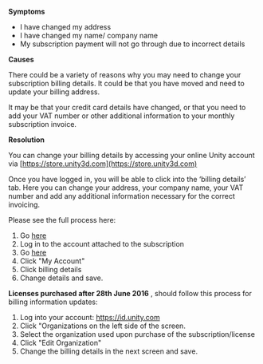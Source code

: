 

**Symptoms**


- I have changed my address
- I have changed my name/ company name
- My subscription payment will not go through due to incorrect details



**Causes**



There could be a variety of reasons why you may need to change your subscription billing details. It could be that you have moved and need to update your billing address.



It may be that your credit card details have changed, or that you need to add your VAT number or other additional information to your monthly subscription invoice.



**Resolution**



You can change your billing details by accessing your online Unity account via [https://store.unity3d.com](https://store.unity3d.com)



Once you have logged in, you will be able to click into the ‘billing details’ tab. Here you can change your address, your company name, your VAT number and add any additional information necessary for the correct invoicing.



Please see the full process here:
1. Go [here](https://accounts.unity3d.com/sign-in)
2. Log in to the account attached to the subscription
3. Go [here](https://store.unity3d.com/)
4. Click "My Account"
5. Click billing details
6. Change details and save.



**Licenses purchased after 28th June 2016** , should follow this process for billing information updates:


1. Log into your account: https://id.unity.com
2. Click "Organizations on the left side of the screen.
3. Select the organization used upon purchase of the subscription/license
4. Click "Edit Organization"
5. Change the billing details in the next screen and save.





